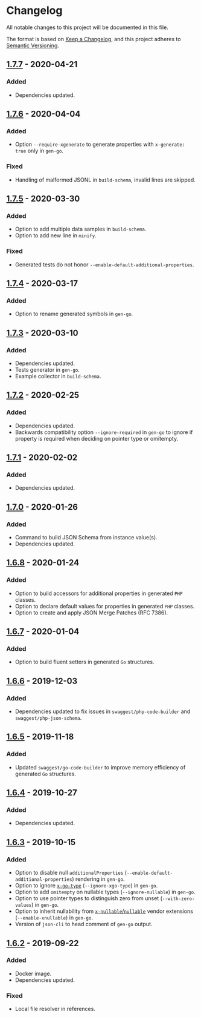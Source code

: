 # Changelog
All notable changes to this project will be documented in this file.

The format is based on [Keep a Changelog](https://keepachangelog.com/en/1.0.0/),
and this project adheres to [Semantic Versioning](https://semver.org/spec/v2.0.0.html).

## [1.7.7] - 2020-04-21

### Added
- Dependencies updated.

## [1.7.6] - 2020-04-04

### Added
- Option `--require-xgenerate` to generate properties with `x-generate: true` only in `gen-go`.

### Fixed
- Handling of malformed JSONL in `build-schema`, invalid lines are skipped.

## [1.7.5] - 2020-03-30

### Added
- Option to add multiple data samples in `build-schema`.
- Option to add new line in `minify`.

### Fixed
- Generated tests do not honor `--enable-default-additional-properties`.

## [1.7.4] - 2020-03-17

### Added
- Option to rename generated symbols in `gen-go`.

## [1.7.3] - 2020-03-10

### Added
- Dependencies updated.
- Tests generator in `gen-go`.
- Example collector in `build-schema`.

## [1.7.2] - 2020-02-25

### Added
- Dependencies updated.
- Backwards compatibility option `--ignore-required` in `gen-go` to ignore if property is required when deciding on pointer type or omitempty.

## [1.7.1] - 2020-02-02

### Added
- Dependencies updated.

## [1.7.0] - 2020-01-26

### Added
- Command to build JSON Schema from instance value(s).
- Dependencies updated.

## [1.6.8] - 2020-01-24

### Added
- Option to build accessors for additional properties in generated `PHP` classes.
- Option to declare default values for properties in generated `PHP` classes.
- Option to create and apply JSON Merge Patches (RFC 7386).

## [1.6.7] - 2020-01-04

### Added
- Option to build fluent setters in generated `Go` structures.

## [1.6.6] - 2019-12-03

### Added
- Dependencies updated to fix issues in `swaggest/php-code-builder` and `swaggest/php-json-schema`.

## [1.6.5] - 2019-11-18

### Added
- Updated `swaggest/go-code-builder` to improve memory efficiency of generated `Go` structures.

## [1.6.4] - 2019-10-27

### Added
- Dependencies updated.

## [1.6.3] - 2019-10-15

### Added
- Option to disable null `additionalProperties` (`--enable-default-additional-properties`) rendering in `gen-go`.
- Option to ignore [`x-go-type`](https://github.com/swaggest/go-code-builder#x-go-type) (`--ignore-xgo-type`) in `gen-go`.
- Option to add `omitempty` on nullable types (`--ignore-nullable`) in `gen-go`.
- Option to use pointer types to distinguish zero from unset (`--with-zero-values`) in `gen-go`.
- Option to inherit nullability from [`x-nullable`/`nullable`](https://github.com/swaggest/go-code-builder#x-nullable-nullable) vendor extensions (`--enable-xnullable`) in `gen-go`.
- Version of `json-cli` to head comment of `gen-go` output.

## [1.6.2] - 2019-09-22

### Added
- Docker image.
- Dependencies updated.

### Fixed
- Local file resolver in references.

[1.7.7]: https://github.com/swaggest/json-cli/compare/v1.7.6...v1.7.7
[1.7.6]: https://github.com/swaggest/json-cli/compare/v1.7.5...v1.7.6
[1.7.5]: https://github.com/swaggest/json-cli/compare/v1.7.4...v1.7.5
[1.7.4]: https://github.com/swaggest/json-cli/compare/v1.7.3...v1.7.4
[1.7.3]: https://github.com/swaggest/json-cli/compare/v1.7.2...v1.7.3
[1.7.2]: https://github.com/swaggest/json-cli/compare/v1.7.1...v1.7.2
[1.7.1]: https://github.com/swaggest/json-cli/compare/v1.7.0...v1.7.1
[1.7.0]: https://github.com/swaggest/json-cli/compare/v1.6.8...v1.7.0
[1.6.8]: https://github.com/swaggest/json-cli/compare/v1.6.7...v1.6.8
[1.6.7]: https://github.com/swaggest/json-cli/compare/v1.6.6...v1.6.7
[1.6.6]: https://github.com/swaggest/json-cli/compare/v1.6.5...v1.6.6
[1.6.5]: https://github.com/swaggest/json-cli/compare/v1.6.4...v1.6.5
[1.6.4]: https://github.com/swaggest/json-cli/compare/v1.6.3...v1.6.4
[1.6.3]: https://github.com/swaggest/json-cli/compare/v1.6.2...v1.6.3
[1.6.2]: https://github.com/swaggest/json-cli/compare/v1.6.1...v1.6.2
